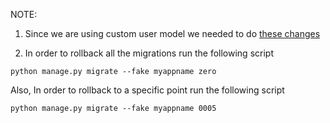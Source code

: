 NOTE:
1. Since we are using custom user model we needed to do [these changes](https://stackoverflow.com/questions/44651760/django-db-migrations-exceptions-inconsistentmigrationhistory)

2. In order to rollback all the migrations run the following script
```
python manage.py migrate --fake myappname zero
```
Also, In order to rollback to a specific point run the following script
```
python manage.py migrate --fake myappname 0005
```